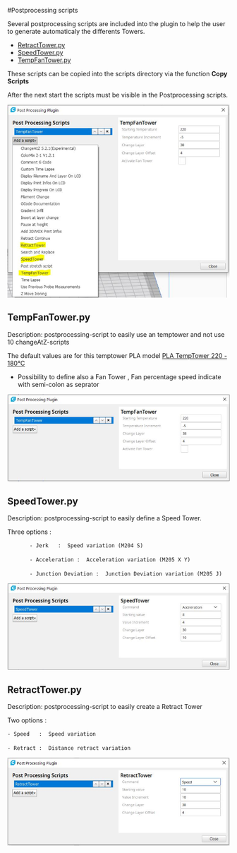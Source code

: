 #Postprocessing scripts

Several postprocessing scripts are included into the plugin to help the user to generate automaticaly the differents Towers.

- [RetractTower.py](https://github.com/5axes/Calibration-Shapes/blob/master/resources/RetractTower.py)
- [SpeedTower.py](https://github.com/5axes/Calibration-Shapes/blob/master/resources/SpeedTower.py)
- [TempFanTower.py](https://github.com/5axes/Calibration-Shapes/blob/master/resources/TempFanTower.py)

These scripts can be copied into the scripts directory via the function **Copy Scripts**

After the next start the scripts must be visible in the Postprocessing scripts.

![Adding script](https://github.com/5axes/Calibration-Shapes/blob/master/images/plugins.jpg)


TempFanTower.py
-----

Description:  postprocessing-script to easily use an temptower and not use 10 changeAtZ-scripts

 The default values are for this temptower PLA model [PLA TempTower 220 - 180°C](https://github.com/5axes/Calibration-Shapes/blob/master/models/TempTowerPLA.stl)

- Possibility to define also a Fan Tower , Fan percentage speed indicate with semi-colon as seprator

![TempFanTower.py](https://github.com/5axes/Calibration-Shapes/blob/master/images/tempfan.jpg)


SpeedTower.py
-----
Description:  postprocessing-script to easily define a Speed Tower.

Three options :

           - Jerk   :  Speed variation (M204 S) 

           - Acceleration :  Acceleration variation (M205 X Y) 

           - Junction Deviation :  Junction Deviation variation (M205 J) 

![SpeedTower.py](https://github.com/5axes/Calibration-Shapes/blob/master/images/speedtower.jpg)


RetractTower.py
-----

Description:  postprocessing-script to easily create a Retract Tower

Two options :

    - Speed   :  Speed variation
	
    - Retract :  Distance retract variation

![RetractTower.py](https://github.com/5axes/Calibration-Shapes/blob/master/images/retract-tower.jpg)

